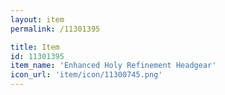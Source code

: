 ```yaml
---
layout: item
permalink: /11301395

title: Item
id: 11301395
item_name: 'Enhanced Holy Refinement Headgear'
icon_url: 'item/icon/11300745.png'
---
```

